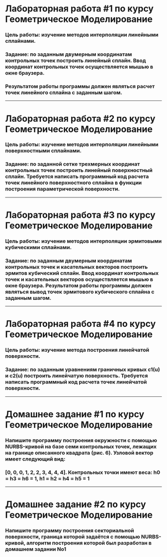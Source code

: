 # Лабораторная работа #1 по курсу Геометрическое Моделирование

### Цель работы: изучение методов интерполяции линейными сплайнами.

### Задание: по заданным двумерным координатам контрольных точек построить линейный сплайн. Ввод координат контрольных точек осуществляется мышью в окне браузера.

### Результатом работы программы должен являться расчет точек линейного сплайна с заданным шагом.

---

# Лабораторная работа #2 по курсу Геометрическое Моделирование

### Цель работы: изучение методов интерполяции линейными поверхностными сплайнами.

### Задание: по заданной сетке трехмерных координат контрольных точек построить линейный поверхностный сплайн. Требуется написать программный код расчета точек линейного поверхностного сплайна в функции построения параметрической поверхности.

---

# Лабораторная работа #3 по курсу Геометрическое Моделирование

### Цель работы: изучение методов интерполяции эрмитовыми кубическими сплайнами.

### Задание: по заданным двумерным координатам контрольных точек и касательных векторов построить эрмитов кубический сплайн. Ввод координат контрольных точек и касательных векторов осуществляется мышью в окне браузера. Результатом работы программы должен являться вывод точек эрмитового кубического сплайна с заданным шагом.

---

# Лабораторная работа #4 по курсу Геометрическое Моделирование

### Цель работы: изучение метода построения линейчатой поверхности.

### Задание: по заданным уравнениям граничных кривых c1(u) и c2(u) построить линейчатую поверхность. Требуется написать программный код расчета точек линейчатой поверхности.

---

# Домашнее задание #1 по курсу Геометрическое Моделирование

### Напишите программу построения окружности с помощью NURBS-кривой на базе семи контрольных точек, лежащих на границе описанного квадрата (рис. 6). Узловой вектор имеет следующий вид:

### [0, 0, 0, 1, 2, 2, 3, 4, 4, 4]. Контрольных точки имеют веса: h0 = h3 = h6 = 1, h1 = h2 = h4 = h5 = 1

---

# Домашнее задание #2 по курсу Геометрическое Моделирование

### Напишите программу построения секториальной поверхности, граница которой задаётся с помощью NURBS-кривой, алгоритм построения которой был разработан в домашнем задании No1
